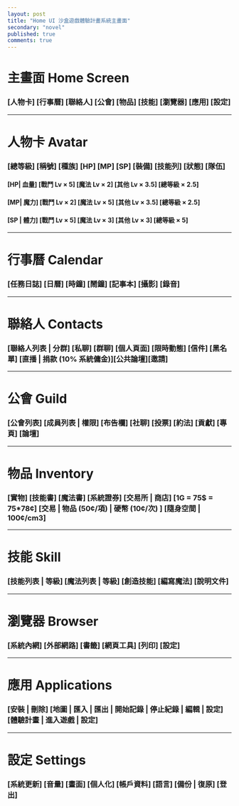 ```yaml
---
layout: post
title: "Home UI 沙盒遊戲體驗計畫系統主畫面"
secondary: "novel"
published: true
comments: true
---
```


# 主畫面 Home Screen

### [人物卡] [行事曆] [聯絡人] [公會] [物品] [技能] [瀏覽器] [應用] [設定] 
---------------------------------------------------------------------------
# 人物卡 Avatar

### [總等級] [稱號] [種族] [HP] [MP] [SP] [裝備] [技能列] [狀態] [隊伍]

#### [HP| 血量] [戰鬥 Lv × 5] [魔法 Lv × 2] [其他 Lv × 3.5] [總等級 × 2.5]
#### [MP| 魔力] [戰鬥 Lv × 2] [魔法 Lv × 5] [其他 Lv × 3.5] [總等級 × 2.5]
#### [SP | 體力] [戰鬥 Lv × 5] [魔法 Lv × 3] [其他 Lv × 3] [總等級 × 5]
---------------------------------------------------------------------------
# 行事曆 Calendar

### [任務日誌] [日曆] [時鐘] [鬧鐘] [記事本] [攝影] [錄音]
---------------------------------------------------------------------------
# 聯絡人 Contacts 

### [聯絡人列表 | 分群] [私聊] [群聊] [個人頁面] [限時動態] [信件] [黑名單] [直播 | 捐款 (10% 系統傭金)][公共論壇][邀請]
---------------------------------------------------------------------------
# 公會 Guild 

### [公會列表] [成員列表 | 權限] [布告欄] [社聊] [投票] [約法] [貢獻] [專頁] [論壇]
---------------------------------------------------------------------------
# 物品 Inventory

### [實物] [技能書] [魔法書] [系統證券] [交易所 | 商店] [1G = 75$ = 75*78¢] [交易 | 物品 (50¢/項) | 硬幣 (10¢/次) ] [隨身空間 | 100¢/cm3]
---------------------------------------------------------------------------
# 技能 Skill

### [技能列表 | 等級] [魔法列表 | 等級] [創造技能] [編寫魔法] [說明文件]
---------------------------------------------------------------------------
# 瀏覽器 Browser 

### [系統內網] [外部網路] [書籤] [網頁工具] [列印] [設定]
---------------------------------------------------------------------------
# 應用 Applications

### [安裝 | 刪除] [地圖 | 匯入 | 匯出 | 開始記錄 | 停止紀錄 | 編輯 | 設定] [體驗計畫 | 進入遊戲 | 設定]
---------------------------------------------------------------------------
# 設定 Settings 

### [系統更新] [音量] [畫面] [個人化] [帳戶資料] [語言] [備份 | 復原] [登出]
